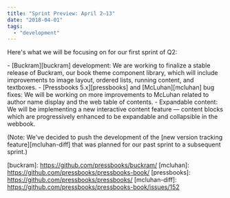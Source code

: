 ```yaml
---
title: "Sprint Preview: April 2–13"
date: "2018-04-01"
tags: 
  - "development"
---
```


Here's what we will be focusing on for our first sprint of Q2:

\- [Buckram][buckram] development: We are working to finalize a stable release of Buckram, our book theme component library, which will include improvements to image layout, ordered lists, running content, and textboxes. - [Pressbooks 5.x][pressbooks] and [McLuhan][mcluhan] bug fixes: We will be working on more improvements to McLuhan related to author name display and the web table of contents. - Expandable content: We will be implementing a new interactive content feature — content blocks which are progressively enhanced to be expandable and collapsible in the webbook.

(Note: We've decided to push the development of the [new version tracking feature][mcluhan-diff] that was planned for our past sprint to a subsequent sprint.)

[buckram]: https://github.com/pressbooks/buckram/ [mcluhan]: https://github.com/pressbooks/pressbooks-book/ [pressbooks]: https://github.com/pressbooks/pressbooks/ [mcluhan-diff]: https://github.com/pressbooks/pressbooks-book/issues/152
